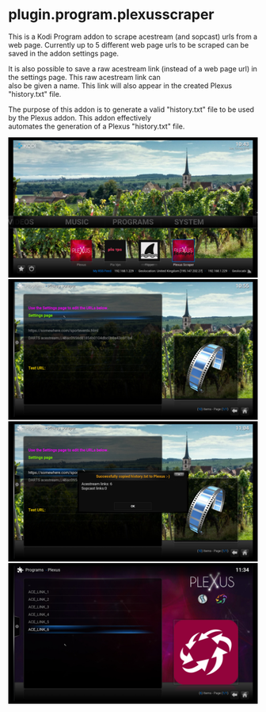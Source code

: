 # plugin.program.plexusscraper

This is a Kodi Program addon to scrape acestream (and sopcast)  urls from a web page. Currently up to 5 different web page urls to be scraped can be saved in the addon settings page.  

It is also possible to save a raw acestream link (instead of a web page url) in the settings page. This raw acestream link can   
also be given a name. This link will also appear in the created Plexus "history.txt" file.

The purpose of this addon is to generate a valid "history.txt" file to be used by the Plexus addon. This addon effectively   
automates the generation of a Plexus "history.txt" file.

![Plexus Scraper Logo](docs/images/screenshot001.jpg "Plexus Scraper Logo")  
![Plexus Scraper Menu](docs/images/screenshot002.jpg "Plexus Scraper Menu")  
![Double-click Menu entry](docs/images/screenshot003.jpg "Double-click Menu entry")  
![Generated Plexus history page](docs/images/screenshot004.jpg "Generated Plexus history page")  

